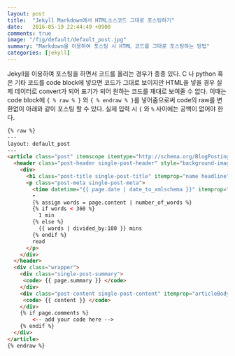 ```yaml
---
layout: post
title:  "Jekyll Markdown에서 HTML소스코드 그대로 포스팅하기"
date:   2016-05-19 22:44:49 +0900
comments: true
image: "/fig/default/default_post.jpg"
summary: "Markdown을 이용하여 포스팅 시 HTML 코드를 그대로 포스팅하는 방법"
categories: [jekyll]
---
```


Jekyll을 이용하여 포스팅을 하면서 코드를 올리는 경우가 종종 있다. C 나 python 혹은 기타 코드를 code block에 넣으면 코드가 그대로 보이지만 HTML을 넣을 경우 실제 데이터로 convert가 되어 표기가 되어 원하는 코드를 재대로 보여줄 수 없다. 이때는 code block에 `{ % raw % }` 와 `{ % endraw % }`를 넣어줌으로써 code의 raw를 변환없이 아래와 같이 포스팅 할 수 있다. 실제 입력 시 `{` 와 `%` 사이에는 공백이 없어야 한다. 



```html
{% raw %}
---
layout: default_post
---
<article class="post" itemscope itemtype="http://schema.org/BlogPosting">
  <header class="post-header single-post-header" style="background-image:url('{{ site.url }}{{ page.image }}')">
    <div>
      <h1 class="post-title single-post-title" itemprop="name headline">{{ page.title }}</h1>
      <p class="post-meta single-post-meta">
        <time datetime="{{ page.date | date_to_xmlschema }}" itemprop="datePublished">{{ page.date | date_to_long_string }}</time>
        •
        {% assign words = page.content | number_of_words %}
        {% if words < 360 %}
          1 min
        {% else %}
          {{ words | divided_by:180 }} mins
        {% endif %}
        read
      </p>
    </div>
  </header>
  <div class="wrapper">
    <div class="single-post-summary">
     <code> {{ page.summary }} </code>
    </div>
    <div class="post-content single-post-content" itemprop="articleBody">
     <code> {{ content }} </code>
    </div>
    {% if page.comments %}
        <-- add your code here -->
    {% endif %}
  </div>
</article>
{% endraw %}

```

